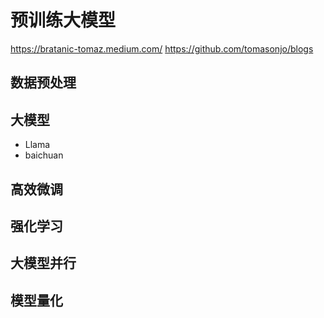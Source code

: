 # 预训练大模型
https://bratanic-tomaz.medium.com/
https://github.com/tomasonjo/blogs
## 数据预处理

## 大模型

- Llama
- baichuan

## 高效微调

## 强化学习

## 大模型并行

## 模型量化
